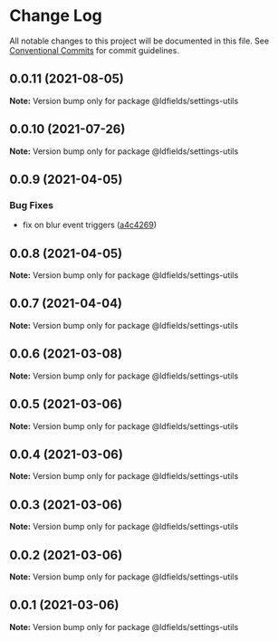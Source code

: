 # Change Log

All notable changes to this project will be documented in this file.
See [Conventional Commits](https://conventionalcommits.org) for commit guidelines.

## 0.0.11 (2021-08-05)

**Note:** Version bump only for package @ldfields/settings-utils





## 0.0.10 (2021-07-26)

**Note:** Version bump only for package @ldfields/settings-utils





## 0.0.9 (2021-04-05)


### Bug Fixes

* fix on blur event triggers ([a4c4269](https://github.com/schimatos/LDfields/commit/a4c42696fcfaec2c0fe1dfa180a9b059cddbe27c))





## 0.0.8 (2021-04-05)

**Note:** Version bump only for package @ldfields/settings-utils





## 0.0.7 (2021-04-04)

**Note:** Version bump only for package @ldfields/settings-utils





## 0.0.6 (2021-03-08)

**Note:** Version bump only for package @ldfields/settings-utils





## 0.0.5 (2021-03-06)

**Note:** Version bump only for package @ldfields/settings-utils





## 0.0.4 (2021-03-06)

**Note:** Version bump only for package @ldfields/settings-utils





## 0.0.3 (2021-03-06)

**Note:** Version bump only for package @ldfields/settings-utils





## 0.0.2 (2021-03-06)

**Note:** Version bump only for package @ldfields/settings-utils





## 0.0.1 (2021-03-06)

**Note:** Version bump only for package @ldfields/settings-utils
